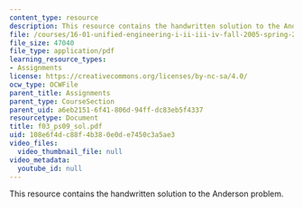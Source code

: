 ```yaml
---
content_type: resource
description: This resource contains the handwritten solution to the Anderson problem.
file: /courses/16-01-unified-engineering-i-ii-iii-iv-fall-2005-spring-2006/108e6f4dc88f4b380e0de7450c3a5ae3_f03_ps09_sol.pdf
file_size: 47040
file_type: application/pdf
learning_resource_types:
- Assignments
license: https://creativecommons.org/licenses/by-nc-sa/4.0/
ocw_type: OCWFile
parent_title: Assignments
parent_type: CourseSection
parent_uid: a6eb2151-6f41-806d-94ff-dc83eb5f4337
resourcetype: Document
title: f03_ps09_sol.pdf
uid: 108e6f4d-c88f-4b38-0e0d-e7450c3a5ae3
video_files:
  video_thumbnail_file: null
video_metadata:
  youtube_id: null
---
```

This resource contains the handwritten solution to the Anderson problem.